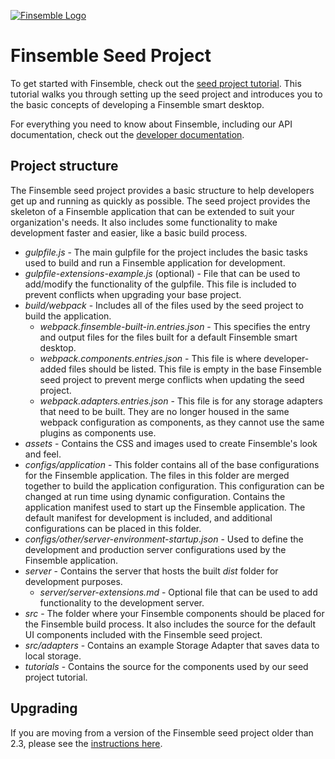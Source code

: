 [![Finsemble Logo](https://documentation.chartiq.com/finsemble/styles/img/Finsemble_Logo_Dark.svg)](https://documentation.chartiq.com/finsemble/)

# Finsemble Seed Project

To get started with Finsemble, check out the [seed project tutorial](https://www.chartiq.com/tutorials/?slug=finsemble). This tutorial walks you through setting up the seed project and introduces you to the basic concepts of developing a Finsemble smart desktop.

For everything you need to know about Finsemble, including our API documentation, check out the [developer documentation](https://documentation.chartiq.com/finsemble).

## Project structure

The Finsemble seed project provides a basic structure to help developers get up and running as quickly as possible. The seed project provides the skeleton of a Finsemble application that can be extended to suit your organization's needs. It also includes some functionality to make development faster and easier, like a basic build process.

- _gulpfile.js_ - The main gulpfile for the project includes the basic tasks used to build and run a Finsemble application for development.
- _gulpfile-extensions-example.js_ (optional) - File that can be used to add/modify the functionality of the gulpfile. This file is included to prevent conflicts when upgrading your base project.
- _build/webpack_ - Includes all of the files used by the seed project to build the application.
    - _webpack.finsemble-built-in.entries.json_ - This specifies the entry and output files for the files built for a default Finsemble smart desktop.
    - _webpack.components.entries.json_ - This file is where developer-added files should be listed. This file is empty in the base Finsemble seed project to prevent merge conflicts when updating the seed project.
    - _webpack.adapters.entries.json_ - This file is for any storage adapters that need to be built. They are no longer housed in the same webpack configuration as components, as they cannot use the same plugins as components use.
- _assets_ - Contains the CSS and images used to create Finsemble's look and feel.
- _configs/application_ - This folder contains all of the base configurations for the Finsemble application. The files in this folder are merged together to build the application configuration. This configuration can be changed at run time using dynamic configuration. Contains the application manifest used to start up the Finsemble application. The default manifest for development is included, and additional configurations can be placed in this folder.
- _configs/other/server-environment-startup.json_ - Used to define the development and production server configurations used by the Finsemble application.
- _server_ - Contains the server that hosts the built _dist_ folder for development purposes.
    - _server/server-extensions.md_ - Optional file that can be used to add functionality to the development server.
- _src_ - The folder where your Finsemble components should be placed for the Finsemble build process. It also includes the source for the default UI components included with the Finsemble seed project.
- _src/adapters_ - Contains an example Storage Adapter that saves data to local storage.
- _tutorials_ - Contains the source for the components used by our seed project tutorial.

## Upgrading
If you are moving from a version of the Finsemble seed project older than 2.3, please see the [instructions here](https://github.com/ChartIQ/finsemble-seed/tree/master/migration/2.3).
